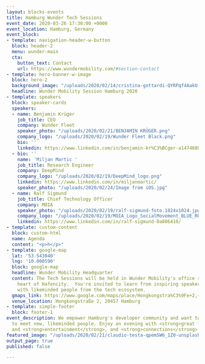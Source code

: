 ```yaml
---
layout: blocks-events
title: Hamburg Wunder Tech Sessions
event_date: 2020-03-26 17:30:00 +0000
event_location: Hamburg, Germany
event_block:
- template: navigation-header-w-button
  block: header-2
  menu: wunder-main
  cta:
    button_text: Contact
    url: https://www.wundermobility.com/#section-contact
- template: hero-banner-w-image
  block: hero-2
  background_image: "/uploads/2020/02/14/cristina-gottardi-QYRPqf4AakU-unsplash.jpg"
  headline: Wunder Mobility Session Hamburg 2020
- template: speakers
  block: speaker-cards
  speakers:
  - name: Benjamin Krüger
    job_title: CEO
    company: Wunder Fleet
    speaker_photo: "/uploads/2020/02/21/BENJAMIN KRÜGER.png"
    company_logo: "/uploads/2020/02/19/Wunder Fleet Black.png"
    bio: ''
    linkedin: https://www.linkedin.com/in/benjamin-kr%C3%BCger-a1474688/
  - bio: ''
    name: 'Miljan Martic '
    job_title: Research Engineer
    company: DeepMind
    company_logo: "/uploads/2020/02/19/DeepMind_logo.png"
    linkedin: https://www.linkedin.com/in/miljanmartic/
    speaker_photo: "/uploads/2020/02/24/Image from iOS.jpg"
  - name: Ralf Sigmund
    job_title: Chief Technology Officer
    company: MOIA
    speaker_photo: "/uploads/2020/02/19/ralf-sigmund-foto.1024x1024.jpg"
    company_logo: "/uploads/2020/02/19/MOIA_Logo_SocialMovement_BLUE_RGB.jpg"
    linkedin: https://www.linkedin.com/in/ralf-sigmund-0a806410/
- template: custom-content
  block: custom-html
  name: Agenda
  content: "<p>h</p>"
- template: google-map
  lat: '53.543040'
  lng: '10.000590'
  block: google-map
  headline: Wunder Mobility Headquarter
  content: The Tech Sessions will be held in Wunder Mobility's office space in the
    heart of Hafencity.  You're invited to learn from inspiring speakers and to connect
    with likeminded people from the tech ecosystem.
  gmaps_link: https://www.google.com/maps/place/Hongkongstra%C3%9Fe+2,+20457+Hamburg/@53.5428714,9.998563,17z/data=!3m1!4b1!4m5!3m4!1s0x47b18efc49761015:0x4a9d0b4a925d10eb!8m2!3d53.5428714!4d10.0007517
  venue_location: Hongkongstraße 2, 20457 Hamburg
- template: simple-footer
  block: footer-1
event_description: We empower Hamburg's developer community and want to build a platform
  to meet new, likeminded people. Enjoy an evening with <strong>great food</strong>
  and <strong>entertainment</strong>, and <strong>connections</strong> you will keep!
featured_image: "/uploads/2020/02/21/claudio-testa-qpemSW6_1Z0-unsplash.jpg"
output_page: true
published: false

---
```

